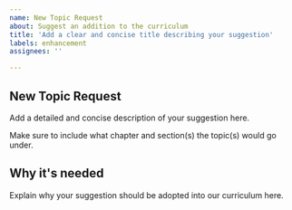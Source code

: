 ```yaml
---
name: New Topic Request
about: Suggest an addition to the curriculum
title: 'Add a clear and concise title describing your suggestion'
labels: enhancement
assignees: ''

---
```


## New Topic Request

Add a detailed and concise description of your suggestion here.

Make sure to include what chapter and section(s) the topic(s) would go under.

## Why it's needed

Explain why your suggestion should be adopted into our curriculum here.
